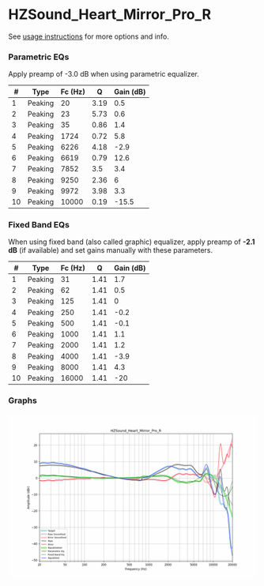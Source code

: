 # HZSound_Heart_Mirror_Pro_R
See [usage instructions](https://github.com/jaakkopasanen/AutoEq#usage) for more options and info.

### Parametric EQs
Apply preamp of -3.0 dB when using parametric equalizer.

|   # | Type    |   Fc (Hz) |    Q |   Gain (dB) |
|-----|---------|-----------|------|-------------|
|   1 | Peaking |        20 | 3.19 |         0.5 |
|   2 | Peaking |        23 | 5.73 |         0.6 |
|   3 | Peaking |        35 | 0.86 |         1.4 |
|   4 | Peaking |      1724 | 0.72 |         5.8 |
|   5 | Peaking |      6226 | 4.18 |        -2.9 |
|   6 | Peaking |      6619 | 0.79 |        12.6 |
|   7 | Peaking |      7852 | 3.5  |         3.4 |
|   8 | Peaking |      9250 | 2.36 |         6   |
|   9 | Peaking |      9972 | 3.98 |         3.3 |
|  10 | Peaking |     10000 | 0.19 |       -15.5 |

### Fixed Band EQs
When using fixed band (also called graphic) equalizer, apply preamp of **-2.1 dB** (if available) and set gains manually with these parameters.

|   # | Type    |   Fc (Hz) |    Q |   Gain (dB) |
|-----|---------|-----------|------|-------------|
|   1 | Peaking |        31 | 1.41 |         1.7 |
|   2 | Peaking |        62 | 1.41 |         0.5 |
|   3 | Peaking |       125 | 1.41 |         0   |
|   4 | Peaking |       250 | 1.41 |        -0.2 |
|   5 | Peaking |       500 | 1.41 |        -0.1 |
|   6 | Peaking |      1000 | 1.41 |         1.1 |
|   7 | Peaking |      2000 | 1.41 |         1.2 |
|   8 | Peaking |      4000 | 1.41 |        -3.9 |
|   9 | Peaking |      8000 | 1.41 |         4.3 |
|  10 | Peaking |     16000 | 1.41 |       -20   |

### Graphs
![](./HZSound_Heart_Mirror_Pro_R.png)
